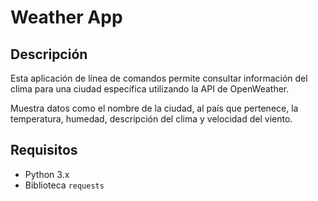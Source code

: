 # Weather App

## Descripción

Esta aplicación de línea de comandos permite consultar información del clima para una ciudad específica utilizando la API de OpenWeather.

Muestra datos como el nombre de la ciudad, al país que pertenece, la temperatura, humedad, descripción del clima y velocidad del viento.

## Requisitos

- Python 3.x
- Biblioteca `requests`
